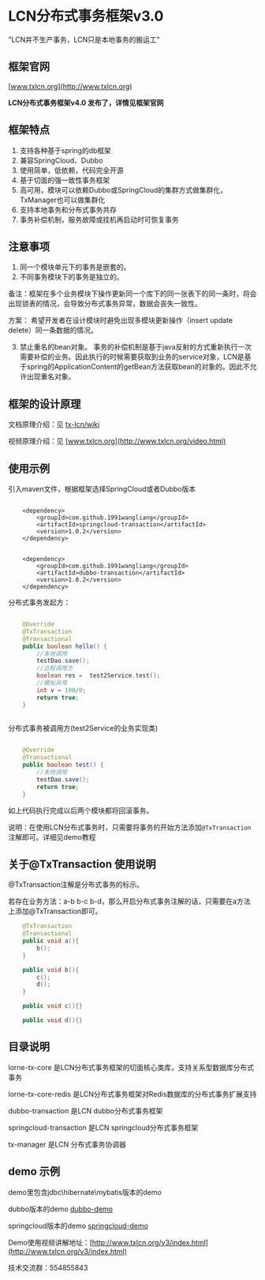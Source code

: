 # LCN分布式事务框架v3.0

  "LCN并不生产事务，LCN只是本地事务的搬运工"

## 框架官网

[www.txlcn.org](http://www.txlcn.org)

**LCN分布式事务框架v4.0 发布了，详情见框架官网**

## 框架特点

1. 支持各种基于spring的db框架
2. 兼容SpringCloud、Dubbo
3. 使用简单，低依赖，代码完全开源
4. 基于切面的强一致性事务框架
5. 高可用，模块可以依赖Dubbo或SpringCloud的集群方式做集群化，TxManager也可以做集群化
6. 支持本地事务和分布式事务共存
7. 事务补偿机制，服务故障或挂机再启动时可恢复事务



## 注意事项

1. 同一个模块单元下的事务是嵌套的。
2. 不同事务模块下的事务是独立的。

备注：框架在多个业务模块下操作更新同一个库下的同一张表下的同一条时，将会出现锁表的情况，会导致分布式事务异常，数据会丧失一致性。

方案：
  希望开发者在设计模块时避免出现多模块更新操作（insert update delete）同一条数据的情况。
  
3. 禁止重名的bean对象。
  事务的补偿机制是基于java反射的方式重新执行一次需要补偿的业务。因此执行的时候需要获取到业务的service对象，LCN是基于spring的ApplicationContent的getBean方法获取bean的对象的。因此不允许出现重名对象。
  


## 框架的设计原理

文档原理介绍：见 [tx-lcn/wiki](https://github.com/1991wangliang/tx-lcn/wiki)

视频原理介绍：见 [www.txlcn.org](http://www.txlcn.org/video.html)


## 使用示例

引入maven文件，根据框架选择SpringCloud或者Dubbo版本

```

    <dependency>
        <groupId>com.github.1991wangliang</groupId>
        <artifactId>springcloud-transaction</artifactId>
        <version>1.0.2</version>
    </dependency>
    
    
    <dependency>
        <groupId>com.github.1991wangliang</groupId>
        <artifactId>dubbo-transaction</artifactId>
        <version>1.0.2</version>
    </dependency>

```

分布式事务发起方：
```java

    @Override
    @TxTransaction
    @Transactional
    public boolean hello() {
        //本地调用
        testDao.save();
        //远程调用方
        boolean res =  test2Service.test();
        //模拟异常
        int v = 100/0;
        return true;
    }
    
```

分布式事务被调用方(test2Service的业务实现类)
```java

    @Override
    @Transactional
    public boolean test() {
        //本地调用
        testDao.save();
        return true;
    }

```

如上代码执行完成以后两个模块都将回滚事务。

说明：在使用LCN分布式事务时，只需要将事务的开始方法添加`@TxTransaction`注解即可。详细见demo教程

## 关于@TxTransaction 使用说明

  @TxTransaction注解是分布式事务的标示。
  
  若存在业务方法：a-b b-c b-d，那么开启分布式事务注解的话，只需要在a方法上添加@TxTransaction即可。
  
```java
    @TxTransaction
    @Transactional
    public void a(){
        b();
    }

    public void b(){
        c();
        d();
    }

    public void c(){}

    public void d(){}
```

## 目录说明

lorne-tx-core 是LCN分布式事务框架的切面核心类库，支持关系型数据库分布式事务

lorne-tx-core-redis 是LCN分布式事务框架对Redis数据库的分布式事务扩展支持

dubbo-transaction 是LCN dubbo分布式事务框架

springcloud-transaction 是LCN springcloud分布式事务框架

tx-manager 是LCN 分布式事务协调器





## demo 示例

demo里包含jdbc\hibernate\mybatis版本的demo

dubbo版本的demo [dubbo-demo](https://github.com/1991wangliang/dubbo-lcn-demo)

springcloud版本的demo [springcloud-demo](https://github.com/1991wangliang/springcloud-lcn-demo)

Demo使用视频讲解地址：[http://www.txlcn.org/v3/index.html](http://www.txlcn.org/v3/index.html)  

技术交流群：554855843
